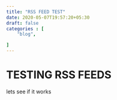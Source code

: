 ```yaml
---
title: "RSS FEED TEST"
date: 2020-05-07T19:57:20+05:30	
draft: false
categories : [
	"blog",

]
---
```


# TESTING RSS FEEDS



lets see if it works